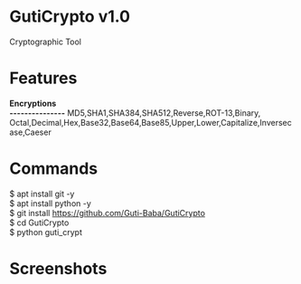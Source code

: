 # GutiCrypto v1.0
Cryptographic Tool

# Features
<b>Encryptions<br>
 ---------------</b>
MD5,SHA1,SHA384,SHA512,Reverse,ROT-13,Binary, Octal,Decimal,Hex,Base32,Base64,Base85,Upper,Lower,Capitalize,Inversecase,Caeser


# Commands
$ apt install git -y <br>
$ apt install python -y <br>
$ git install https://github.com/Guti-Baba/GutiCrypto<br>
$ cd GutiCrypto<br>
$ python guti_crypt

# Screenshots
